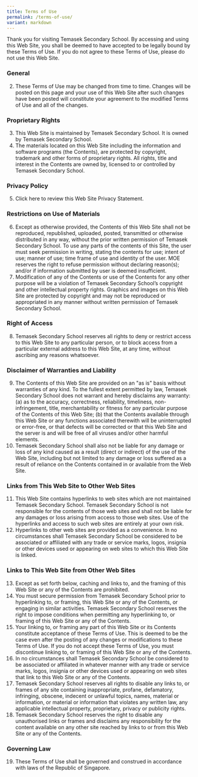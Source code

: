 ```yaml
---
title: Terms of Use
permalink: /terms-of-use/
variant: markdown
---
```

Thank you for visiting Temasek Secondary School. By accessing and using this Web Site, you shall be deemed to have accepted to be legally bound by these Terms of Use. If you do not agree to these Terms of Use, please do not use this Web Site. 
### General 
2. These Terms of Use may be changed from time to time. Changes will be posted on this page and your use of this Web Site after such changes have been posted will constitute your agreement to the modified Terms of Use and all of the changes. 
### Proprietary Rights 
3. This Web Site is maintained by Temasek Secondary School. It is owned by Temasek Secondary School.
4. The materials located on this Web Site including the information and software programs (the Contents), are protected by copyright, trademark and other forms of proprietary rights. All rights, title and interest in the Contents are owned by, licensed to or controlled by Temasek Secondary School. 
### Privacy Policy 
5. Click here to review this Web Site Privacy Statement. 
### Restrictions on Use of Materials 
6. Except as otherwise provided, the Contents of this Web Site shall not be reproduced, republished, uploaded, posted, transmitted or otherwise distributed in any way, without the prior written permission of Temasek Secondary School.  To use any parts of the contents of this Site, the user must seek permission in writing, stating the contents for use; intent of use; manner of use; time frame of use and identity of the user. MOE reserves the right to refuse permission without declaring reason(s); and/or if information submitted by user is deemed insufficient. 
7. Modification of any of the Contents or use of the Contents for any other purpose will be a violation of  Temasek Secondary School’s copyright and other intellectual property rights. Graphics and images on this Web Site are protected by copyright and may not be reproduced or appropriated in any manner without written permission of Temasek Secondary School.
### Right of Access 
8. Temasek Secondary School reserves all rights to deny or restrict access to this Web Site to any particular person, or to block access from a particular external address to this Web Site, at any time, without ascribing any reasons whatsoever. 
### Disclaimer of Warranties and Liability 
9. The Contents of this Web Site are provided on an "as is" basis without warranties of any kind. To the fullest extent permitted by law,  Temasek Secondary School does not warrant and hereby disclaims any warranty: 
(a) as to the accuracy, correctness, reliability, timeliness, non-infringement, title, merchantability or fitness for any particular purpose of the Contents of this Web Site; 
(b) that the Contents available through this Web Site or any functions associated therewith will be uninterrupted or error-free, or that defects will be corrected or that this Web Site and the server is and will be free of all viruses and/or other harmful elements. 
10. Temasek Secondary School shall also not be liable for any damage or loss of any kind caused as a result (direct or indirect) of the use of the Web Site, including but not limited to any damage or loss suffered as a result of reliance on the Contents contained in or available from the Web Site. 
### Links from This Web Site to Other Web Sites 
11. This Web Site contains hyperlinks to web sites which are not maintained  Temasek Secondary School.  Temasek Secondary School is not responsible for the contents of those web sites and shall not be liable for any damages or loss arising from access to those web sites. Use of the hyperlinks and access to such web sites are entirely at your own risk. 
12. Hyperlinks to other web sites are provided as a convenience. In no circumstances shall  Temasek Secondary School be considered to be associated or affiliated with any trade or service marks, logos, insignia or other devices used or appearing on web sites to which this Web Site is linked. 
### Links to This Web Site from Other Web Sites 
13. Except as set forth below, caching and links to, and the framing of this Web Site or any of the Contents are prohibited. 
14. You must secure permission from  Temasek Secondary School prior to hyperlinking to, or framing, this Web Site or any of the Contents, or engaging in similar activities.  Temasek Secondary School reserves the right to impose conditions when permitting any hyperlinking to, or framing of this Web Site or any of the Contents. 
15. Your linking to, or framing any part of this Web Site or its Contents constitute acceptance of these Terms of Use. This is deemed to be the case even after the posting of any changes or modifications to these Terms of Use. If you do not accept these Terms of Use, you must discontinue linking to, or framing of this Web Site or any of the Contents. 
16. In no circumstances shall  Temasek Secondary School be considered to be associated or affiliated in whatever manner with any trade or service marks, logos, insignia or other devices used or appearing on web sites that link to this Web Site or any of the Contents. 
17.  Temasek Secondary School reserves all rights to disable any links to, or frames of any site containing inappropriate, profane, defamatory, infringing, obscene, indecent or unlawful topics, names, material or information, or material or information that violates any written law, any applicable intellectual property, proprietary, privacy or publicity rights. 
18.  Temasek Secondary School reserves the right to disable any unauthorised links or frames and disclaims any responsibility for the content available on any other site reached by links to or from this Web Site or any of the Contents. 
### Governing Law 
19. These Terms of Use shall be governed and construed in accordance with laws of the Republic of Singapore. 

